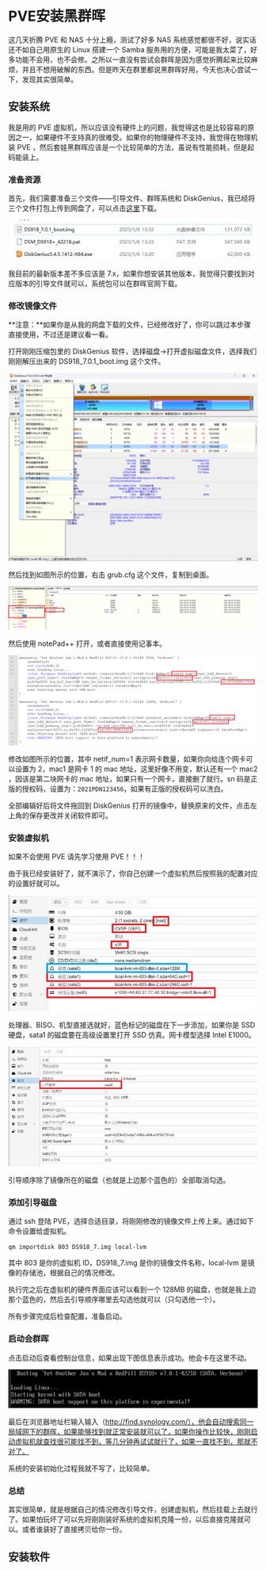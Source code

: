 # PVE安装黑群晖

这几天折腾 PVE 和 NAS 十分上瘾，测试了好多 NAS 系统感觉都很不好，说实话还不如自己用原生的 Linux 搭建一个 Samba 服务用的方便，可能是我太菜了，好多功能不会用，也不会修。之所以一直没有尝试会群晖是因为感觉折腾起来比较麻烦，并且不想用破解的东西。但是昨天在群里都说黑群晖好用，今天也决心尝试一下，发现其实很简单。

## 安装系统

我是用的 PVE 虚拟机，所以应该没有硬件上的问题，我觉得这也是比较容易的原因之一，如果硬件不支持真的很难受。如果你的物理硬件不支持，我觉得在物理机装 PVE ，然后套娃黑群晖应该是一个比较简单的方法，虽说有性能损耗，但是起码能装上。

### 准备资源

首先，我们需要准备三个文件——引导文件、群晖系统和 DiskGenius，我已经将三个文件打包上传到网盘了，可以点击[这里](https://aki.teracloud.jp/share/11b11bdf88f4a432)下载。

![image-20230106211132143](PVE安装黑群晖.assets/image-20230106211132143.png)

我目前的最新版本差不多应该是 7.x，如果你想安装其他版本，我觉得只要找到对应版本的引导文件就可以，系统包可以在群晖官网下载。

### 修改镜像文件

**注意：**如果你是从我的网盘下载的文件，已经修改好了，你可以跳过本步骤直接使用，不过还是建议看一看。

打开刚刚压缩包里的 DiskGenius 软件，选择磁盘->打开虚拟磁盘文件，选择我们刚刚解压出来的 DS918_7.0.1_boot.img 这个文件。

![image-20230106213307309](PVE安装黑群晖.assets/image-20230106213307309.png)

然后找到如图所示的位置，右击 grub.cfg 这个文件，复制到桌面。

![image-20230106213738822](PVE安装黑群晖.assets/image-20230106213738822.png)

然后使用 notePad++ 打开，或者直接使用记事本。

![image-20230106214049147](PVE安装黑群晖.assets/image-20230106214049147.png)

修改如图所示的位置，其中 netif_num=1 表示网卡数量，如果你向给连个网卡可以设置为 2，mac1 是网卡 1 的 mac 地址，这里好像不用变，默认还有一个 mac2 ，因该是第二块网卡的 mac 地址，如果只有一个网卡，直接删了就行。sn 码是正版的授权码，设置为：`2021PDN123456`，如果有正版的授权码可以洗白。

全部编辑好后将文件拖回到 DiskGenius 打开的镜像中，替换原来的文件，点击左上角的保存更改并关闭软件即可。

### 安装虚拟机

如果不会使用 PVE 请先学习使用 PVE！！！

由于我已经安装好了，就不演示了，你自己创建一个虚拟机然后按照我的配置对应的设置好就可以。

![image-20230106215104404](PVE安装黑群晖.assets/image-20230106215104404.png)

处理器、BISO、机型直接选就好，蓝色标记的磁盘在下一步添加，如果你是 SSD 硬盘，sata1 的磁盘要在高级设置里打开 SSD 仿真。网卡模型选择 Intel E1000。

![image-20230106215130373](PVE安装黑群晖.assets/image-20230106215130373.png)

引导顺序除了镜像所在的磁盘（也就是上边那个蓝色的）全部取消勾选。

### 添加引导磁盘

通过 ssh 登陆 PVE，选择合适目录，将刚刚修改的镜像文件上传上来。通过如下命令设置给虚拟机。

```shell
qm importdisk 803 DS918_7.img local-lvm
```

其中 803 是你的虚拟机 ID，DS918_7.img 是你的镜像文件名称，local-lvm 是镜像的存储池，根据自己的情况修改。

执行完之后在虚拟机的硬件界面应该可以看到一个 128MB 的磁盘，也就是我上边那个蓝色的，然后去引导顺序哪里去勾选他就可以（只勾选他一个）。

所有步骤完成后检查配置，准备启动。

### 启动会群晖

点击启动后查看控制台信息，如果出现下图信息表示成功。他会卡在这里不动。

![image-20230106221115426](PVE安装黑群晖.assets/image-20230106221115426.png)

最后在浏览器地址栏输入输入（http://find.synology.com/），他会自动搜索同一局域网下的群晖，如果能够找到就正常安装就可以了，如果你操作比较快，刚刚启动虚拟机就查找很可能找不到，等几分钟再试试就行了，如果一直找不到，那就不对了。

系统的安装初始化过程我就不写了，比较简单。

### 总结

其实很简单，就是根据自己的情况修改引导文件，创建虚拟机，然后挂载上去就行了。如果怕玩坏了可以先将刚刚装好系统的虚拟机克隆一份，以后直接克隆就可以。或者谁装好了直接拷贝给你一份。

## 安装软件
